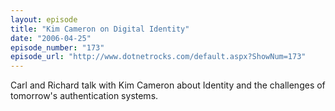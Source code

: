 ```yaml
---
layout: episode
title: "Kim Cameron on Digital Identity"
date: "2006-04-25"
episode_number: "173"
episode_url: "http://www.dotnetrocks.com/default.aspx?ShowNum=173"
---
```


Carl and Richard talk with Kim Cameron about Identity and the challenges of tomorrow's authentication systems.
